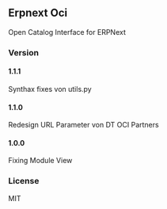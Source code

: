 ## Erpnext Oci
Open Catalog Interface for ERPNext

### Version
#### 1.1.1
Synthax fixes von utils.py
#### 1.1.0
Redesign URL Parameter von DT OCI Partners
#### 1.0.0
Fixing Module View

### License
MIT